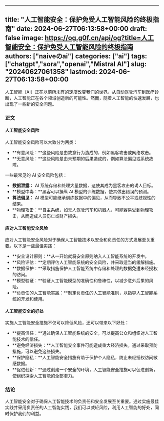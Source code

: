 
---
title: "人工智能安全：保护免受人工智能风险的终极指南"
date: 2024-06-27T06:13:58+00:00
draft: false
image: https://og.g0f.cn/api/og?title=人工智能安全：保护免受人工智能风险的终极指南
authors: ["naiveのai"]
categories: ["ai"]
tags: ["chatgpt","sora","openai","Mistral AI"]
slug: "20240627061358"
lastmod: 2024-06-27T06:13:58+00:00
---
人工智能（AI）正在以前所未有的速度改变我们的世界。从自动驾驶汽车到医疗诊断，人工智能正在各个领域创造新的可能性。然而，随着人工智能的快速发展，也出现了一些新的安全问题。

### 正文

#### 人工智能安全风险

人工智能安全风险可以大致分为两类：

- **有意风险：**这些风险是由故意行为造成的，例如黑客攻击或网络攻击。
- **无意风险：**这些风险是由未预期的后果造成的，例如算法偏见或系统故障。

一些最常见的 AI 安全风险包括：

- **数据泄露：** AI 系统存储和处理大量数据，这使其成为黑客攻击的诱人目标。
- **模型中毒：**黑客可以操纵 AI 模型的训练数据，使其做出错误的预测。
- **算法偏见：** AI 模型可能继承训练数据中的偏见，从而导致不公平或歧视性的结果。
- **物理攻击：**自主系统，如无人驾驶汽车和机器人，可能容易受到物理攻击，从而造成人员伤亡或财产损失。

#### 应对人工智能安全风险

应对人工智能安全风险对于确保人工智能技术以安全和负责任的方式发展至关重要。以下是一些最佳实践：

- **安全设计原则：**从一开始就将安全原则纳入人工智能系统的开发中。
- **风险评估：**定期评估人工智能系统的安全风险，并采取适当的缓解措施。
- **数据保护：**采取措施保护人工智能系统中存储和处理的数据免遭未经授权的访问。
- **模型验证：**验证人工智能模型的准确性和鲁棒性，以减少意外后果的风险。
- **负责任的人工智能实践：**制定负责任的人工智能准则，以指导人工智能系统的开发和使用。

#### 人工智能安全的好处

实施人工智能安全措施不仅可以降低风险，还可以带来以下好处：

- **提高信任：**通过确保人工智能系统的安全，可以提高公众和组织对人工智能技术的信任。
- **避免经济损失：**人工智能安全事件可能造成重大经济损失。通过采取预防措施，可以避免这些损失。
- **保护隐私：**人工智能安全措施有助于保护个人隐私，防止未经授权访问敏感数据。
- **促进创新：**通过创建一个安全的环境，人工智能安全措施可以促进创新，使组织探索人工智能的全部潜力。

### 结论

人工智能安全对于确保人工智能技术的负责任和安全发展至关重要。通过实施最佳实践并采用负责任的人工智能实践，我们可以减轻风险，利用人工智能的好处，同时保护我们的利益。